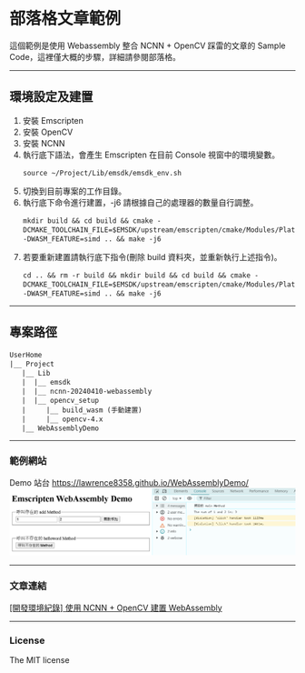 # 部落格文章範例 
這個範例是使用 Webassembly 整合 NCNN + OpenCV 踩雷的文章的 Sample Code，這裡僅大概的步驟，詳細請參閱部落格。

---
## 環境設定及建置
1. 安裝 Emscripten
2. 安裝 OpenCV
3. 安裝 NCNN
4. 執行底下語法，會產生 Emscripten 在目前 Console 視窗中的環境變數。
   ```
   source ~/Project/Lib/emsdk/emsdk_env.sh
   ```
5. 切換到目前專案的工作目錄。
6. 執行底下命令進行建置，-j6 請根據自己的處理器的數量自行調整。
   ```
   mkdir build && cd build && cmake -DCMAKE_TOOLCHAIN_FILE=$EMSDK/upstream/emscripten/cmake/Modules/Platform/Emscripten.cmake -DWASM_FEATURE=simd .. && make -j6
   ```
7. 若要重新建置請執行底下指令(刪除 build 資料夾，並重新執行上述指令)。
   ```
   cd .. && rm -r build && mkdir build && cd build && cmake -DCMAKE_TOOLCHAIN_FILE=$EMSDK/upstream/emscripten/cmake/Modules/Platform/Emscripten.cmake -DWASM_FEATURE=simd .. && make -j6
   ```

---
## 專案路徑 
```
UserHome
|__ Project
   |__ Lib
   |  |__ emsdk
   |  |__ ncnn-20240410-webassembly
   |  |__ opencv_setup
   |     |__ build_wasm (手動建置)
   |     |__ opencv-4.x
   |__ WebAssemblyDemo
```

---
### 範例網站
Demo 站台 https://lawrence8358.github.io/WebAssemblyDemo/
![範例圖片](wasm-demo.png?raw=true)

---
### 文章連結
[[開發環境紀錄] 使用 NCNN + OpenCV 建置 WebAssembly](https://lawrencetech.blogspot.com/2024/08/ncnn-opencv-webassembly.html)

---
### License
The MIT license
